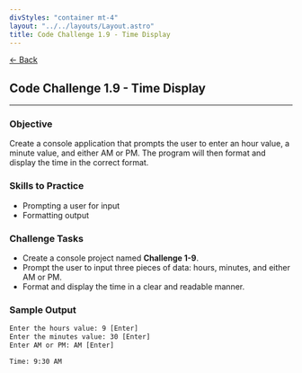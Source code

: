 ```yaml
---
divStyles: "container mt-4"
layout: "../../layouts/Layout.astro"
title: Code Challenge 1.9 - Time Display
---
```


[← Back](/code-challenges/)

## Code Challenge 1.9 - Time Display

---

### Objective

Create a console application that prompts the user to enter an hour value, a minute value, and either AM or PM. The program will then format and display the time in the correct format.

### Skills to Practice
- Prompting a user for input
- Formatting output

### Challenge Tasks
- Create a console project named **Challenge 1-9**.
- Prompt the user to input three pieces of data: hours, minutes, and either AM or PM.
- Format and display the time in a clear and readable manner.


### Sample Output

```txt
Enter the hours value: 9 [Enter]
Enter the minutes value: 30 [Enter]
Enter AM or PM: AM [Enter]

Time: 9:30 AM
```
